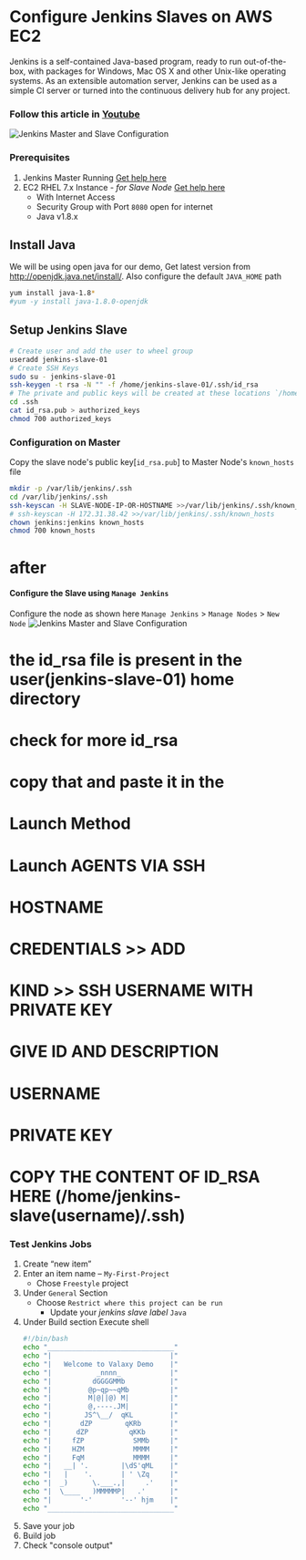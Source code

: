 # Configure Jenkins Slaves on AWS EC2
Jenkins is a self-contained Java-based program, ready to run out-of-the-box, with packages for Windows, Mac OS X and other Unix-like operating systems. As an extensible automation server, Jenkins can be used as a simple CI server or turned into the continuous delivery hub for any project.

### Follow this article in **[Youtube](https://youtu.be/hwrYURP4O2k)**
![Jenkins Master and Slave Configuration](https://raw.githubusercontent.com/miztiik/DevOps-Demos/master/setup-jenkins-slave/images/Jenkins%20Master%20and%20Slave%20Configuration.png)

### Prerequisites
1. Jenkins Master Running [Get help here](https://youtu.be/-0dkiteJEuE)
1. EC2 RHEL 7.x Instance - _for Slave Node_ [Get help here](https://www.youtube.com/watch?v=KDtS6BzJo3A)
   - With Internet Access
   - Security Group with Port `8080` open for internet
   - Java v1.8.x 

## Install Java
We will be using open java for our demo, Get latest version from http://openjdk.java.net/install/. Also configure the default `JAVA_HOME` path
```sh
yum install java-1.8*
#yum -y install java-1.8.0-openjdk
```
## Setup Jenkins Slave
```sh
# Create user and add the user to wheel group
useradd jenkins-slave-01
# Create SSH Keys
sudo su - jenkins-slave-01
ssh-keygen -t rsa -N "" -f /home/jenkins-slave-01/.ssh/id_rsa
# The private and public keys will be created at these locations `/home/jenkins-slave-01/.ssh/id_rsa` and `/home/jenkins-slave-01/.ssh/id_rsa.pub`
cd .ssh
cat id_rsa.pub > authorized_keys
chmod 700 authorized_keys
```

### Configuration on Master
Copy the slave node's public key[`id_rsa.pub`] to Master Node's `known_hosts` file
```sh
mkdir -p /var/lib/jenkins/.ssh
cd /var/lib/jenkins/.ssh
ssh-keyscan -H SLAVE-NODE-IP-OR-HOSTNAME >>/var/lib/jenkins/.ssh/known_hosts
# ssh-keyscan -H 172.31.38.42 >>/var/lib/jenkins/.ssh/known_hosts
chown jenkins:jenkins known_hosts
chmod 700 known_hosts
```
# after 

#### Configure the Slave using `Manage Jenkins`
Configure the node as shown here
`Manage Jenkins` > `Manage Nodes` > `New Node`
![Jenkins Master and Slave Configuration](https://raw.githubusercontent.com/miztiik/DevOps-Demos/master/setup-jenkins-slave/images/Slave-Node-Configuration-01.png)
# the id_rsa file is present in the user(jenkins-slave-01) home directory
# check for more id_rsa
# copy that and paste it in the 
# Launch Method 
# Launch AGENTS VIA SSH
# HOSTNAME
# CREDENTIALS >> ADD
# KIND >> SSH USERNAME WITH PRIVATE KEY
# GIVE ID AND DESCRIPTION
# USERNAME
# PRIVATE KEY 
# COPY THE CONTENT OF ID_RSA HERE (/home/jenkins-slave(username)/.ssh)

### Test Jenkins Jobs
1. Create “new item”
1. Enter an item name – `My-First-Project`
   - Chose `Freestyle` project
1. Under `General` Section
   - Choose `Restrict where this project can be run`
     - Update your _jenkins slave label_ `Java` 
1. Under Build section
   Execute shell
   ```sh
   #!/bin/bash
   echo "_______________________________"
   echo "|                             |"
   echo "|   Welcome to Valaxy Demo    |"
   echo "|           _nnnn_            |"
   echo "|          dGGGGMMb           |"
   echo "|         @p~qp~~qMb          |"
   echo "|         M|@||@) M|          |"
   echo "|         @,----.JM|          |"
   echo "|        JS^\__/  qKL         |"
   echo "|       dZP        qKRb       |"
   echo "|      dZP          qKKb      |"
   echo "|     fZP            SMMb     |"
   echo "|     HZM            MMMM     |"
   echo "|     FqM            MMMM     |"
   echo "|   __| '.        |\dS'qML    |"
   echo "|   |    '.       | ' \Zq     |"
   echo "|  _)      \.___.,|     .'    |"
   echo "|  \____   )MMMMMP|   .'      |"
   echo "|       '-'       '--' hjm    |"
   echo "_______________________________"
   ```
1. Save your job 
1. Build job
1. Check "console output"

